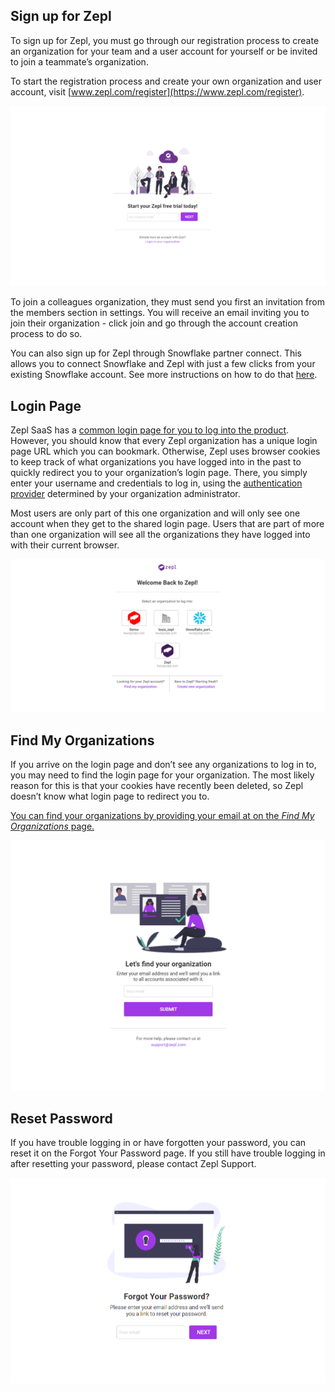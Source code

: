 ## Sign up for Zepl

To sign up for Zepl, you must go through our registration process to create an organization for your team and a user account for yourself or be invited to join a teammate’s organization.

To start the registration process and create your own organization and user account, visit [www.zepl.com/register](https://www.zepl.com/register).

<img src="../../../img/authentication/register.png" class="image-box img-100"/>

To join a colleagues organization, they must send you first an invitation from the members section in settings. You will receive an email inviting you to join their organization - click join and go through the account creation process to do so.

You can also sign up for Zepl through Snowflake partner connect. This allows you to connect Snowflake and Zepl with just a few clicks from your existing Snowflake account. See more instructions on how to do that [here](../../partnerships/snowflake_partner_connect/).

## Login Page

Zepl SaaS has a [common login page for you to log into the product](https://www.zepl.com/login). However, you should know that every Zepl organization has a unique login page URL which you can bookmark. Otherwise, Zepl uses browser cookies to keep track of what organizations you have logged into in the past to quickly redirect you to your organization’s login page. There, you simply enter your username and credentials to log in, using the [authentication provider](../../authentication/authentication_providers/) determined by your organization administrator.

Most users are only part of this one organization and will only see one account when they get to the shared login page. Users that are part of more than one organization will see all the organizations they have logged into with their current browser.

<img src="../../../img/authentication/chooser.png" class="image-box img-100"/>


## Find My Organizations

If you arrive on the login page and don’t see any organizations to log in to, you may need to find the login page for your organization. The most likely reason for this is that your cookies have recently been deleted, so Zepl doesn’t know what login page to redirect you to.

[You can find your organizations by providing your email at on the _Find My Organizations_ page.](https://www.zepl.com/login/find-your-organization)

<img src="../../../img/authentication/find_my_org.png" class="image-box img-100"/>


## Reset Password

If you have trouble logging in or have forgotten your password, you can reset it on the Forgot Your Password page.
If you still have trouble logging in after resetting your password, please contact Zepl Support.

<img src="../../../img/authentication/reset_password.png" class="image-box img-100"/>
